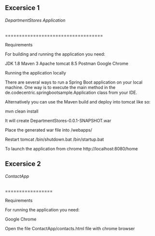## Excersice 1

###### DepartmentStores Application
===================================

Requirements 

For building and running the application you need:

JDK 1.8
Maven 3
Apache tomcat 8.5
Postman
Google Chrome

Running the application locally

There are several ways to run a Spring Boot application on your local machine. One way is to execute the main method in the de.codecentric.springbootsample.Application class from your IDE.

Alternatively you can use the Maven build and deploy into tomcat like so:

mvn clean install

It will create DepartmentStores-0.0.1-SNAPSHOT.war

Place the generated war file into <Installed Tomcat Directory>/webapps/

Restart tomcat 
<Installed Tomcat Directory>/bin/shutdown.bat
<Installed Tomcat Directory>/bin/startup.bat

To launch the application from chrome 
http://localhost:8080<tomcat port>/home


## Excersice 2

###### ContactApp
=================

Requirements 

For running the application you need:

Google Chrome

Open the file ContactApp/contacts.html file with chrome browser
